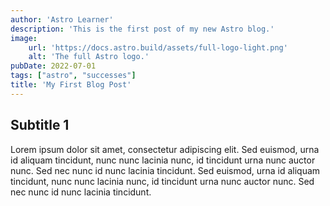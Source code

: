 ```yaml
---
author: 'Astro Learner'
description: 'This is the first post of my new Astro blog.'
image:
    url: 'https://docs.astro.build/assets/full-logo-light.png'
    alt: 'The full Astro logo.'
pubDate: 2022-07-01
tags: ["astro", "successes"]
title: 'My First Blog Post'
---
```


## Subtitle 1

Lorem ipsum dolor sit amet, consectetur adipiscing elit. Sed euismod, urna id aliquam tincidunt, nunc nunc lacinia nunc, id tincidunt urna nunc auctor nunc. Sed nec nunc id nunc lacinia tincidunt. Sed euismod, urna id aliquam tincidunt, nunc nunc lacinia nunc, id tincidunt urna nunc auctor nunc. Sed nec nunc id nunc lacinia tincidunt.